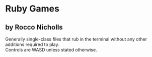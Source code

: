 Ruby Games
========
by Rocco Nicholls
--------
Generally single-class files that rub in the terminal without any other additions required to play.<br/>
Controls are WASD unless stated otherwise.
